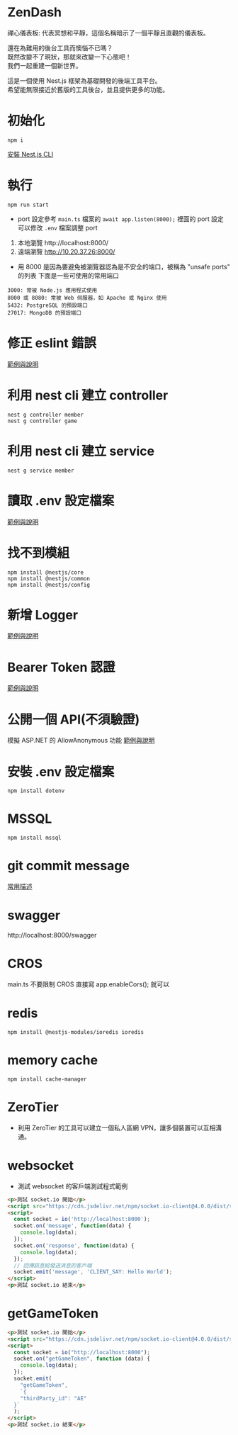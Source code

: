 # ZenDash
禪心儀表板:
代表冥想和平靜，這個名稱暗示了一個平靜且直觀的儀表板。  

還在為難用的後台工具而懊惱不已嗎？  
既然改變不了現狀，那就來改變一下心態吧！  
我們一起重建一個新世界。  

這是一個使用 Nest.js 框架為基礎開發的後端工具平台。  
希望能無限接近於舊版的工具後台，並且提供更多的功能。  


# 初始化
```shell
npm i
```
[安裝 Nest.js CLI](./docs/install_nestjs.md)

# 執行
```shell
npm run start
```
- port 設定參考 `main.ts` 檔案的 `await app.listen(8000);` 裡面的 port 設定
可以修改 `.env` 檔案調整 port
1. 本地瀏覽 http://localhost:8000/
2. 遠端瀏覽 http://10.20.37.26:8000/
- 用 8000 是因為要避免被瀏覽器認為是不安全的端口，被稱為 "unsafe ports" 的列表
下面是一些可使用的常用端口
```
3000: 常被 Node.js 應用程式使用
8000 或 8080: 常被 Web 伺服器，如 Apache 或 Nginx 使用
5432: PostgreSQL 的預設端口
27017: MongoDB 的預設端口
```
# 修正 eslint 錯誤
[範例與說明](./docs/eslint.md)

# 利用 nest cli 建立 controller
```shell
nest g controller member
nest g controller game
```

# 利用 nest cli 建立 service
```shell
nest g service member
```

# 讀取 .env 設定檔案
[範例與說明](./docs/config.md)

# 找不到模組
```shell
npm install @nestjs/core
npm install @nestjs/common
npm install @nestjs/config
```

# 新增 Logger
[範例與說明](./docs/logger.md)

# Bearer Token 認證
[範例與說明](./docs/Bearer_Token.md)

# 公開一個 API(不須驗證)
模擬 ASP.NET 的 AllowAnonymous 功能
[範例與說明](./docs/public.decorator.md)

# 安裝 .env 設定檔案
```shell
npm install dotenv
```

# MSSQL
```shell
npm install mssql
```

# git commit message
[常用描述](./docs/git_commit_message.md)


# swagger
http://localhost:8000/swagger

# CROS
main.ts 不要限制 CROS 直接寫 app.enableCors(); 就可以

# redis
```shell
npm install @nestjs-modules/ioredis ioredis
```
# memory cache
```shell
npm install cache-manager
```

# ZeroTier
- 利用 ZeroTier 的工具可以建立一個私人區網 VPN，讓多個裝置可以互相溝通。

# websocket
- 測試 websocket 的客戶端測試程式範例
```html
<p>測試 socket.io 開始</p>
<script src="https://cdn.jsdelivr.net/npm/socket.io-client@4.0.0/dist/socket.io.js"></script>
<script>
  const socket = io('http://localhost:8000');
  socket.on('message', function(data) {
    console.log(data);
  });
  socket.on('response', function(data) {
    console.log(data);
  });
  // 回傳訊息給發送消息的客戶端
  socket.emit('message', 'CLIENT_SAY: Hello World');
</script>
<p>測試 socket.io 結束</p>
```

# getGameToken
```html
<p>測試 socket.io 開始</p>
<script src="https://cdn.jsdelivr.net/npm/socket.io-client@4.0.0/dist/socket.io.js"></script>
<script>
  const socket = io("http://localhost:8000");
  socket.on("getGameToken", function (data) {
    console.log(data);
  });
  socket.emit(
    "getGameToken",
    `{
    "thirdParty_id": "AE"
  }`
  );
</script>
<p>測試 socket.io 結束</p>
```
